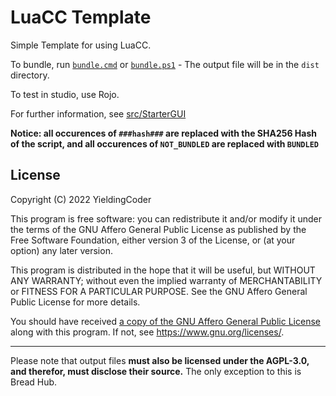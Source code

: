 # LuaCC Template

Simple Template for using LuaCC.

To bundle, run [`bundle.cmd`](bundle.cmd) or [`bundle.ps1`](bundle.ps1) - The output file will be in the `dist` directory.

To test in studio, use Rojo.

For further information, see [src/StarterGUI](src/StarterGUI/)

**Notice: all occurences of `###hash###` are replaced with the SHA256 Hash of the script, and all occurences of `NOT_BUNDLED` are replaced with `BUNDLED`**

## License

Copyright (C) 2022 YieldingCoder

This program is free software: you can redistribute it and/or modify
it under the terms of the GNU Affero General Public License as
published by the Free Software Foundation, either version 3 of the
License, or (at your option) any later version.

This program is distributed in the hope that it will be useful,
but WITHOUT ANY WARRANTY; without even the implied warranty of
MERCHANTABILITY or FITNESS FOR A PARTICULAR PURPOSE. See the
GNU Affero General Public License for more details.

You should have received [a copy of the GNU Affero General Public License](./LICENSE.md)
along with this program. If not, see <https://www.gnu.org/licenses/>.

---

Please note that output files **must also be licensed under the AGPL-3.0, and therefor, must disclose their source.** The only exception to this is Bread Hub.
